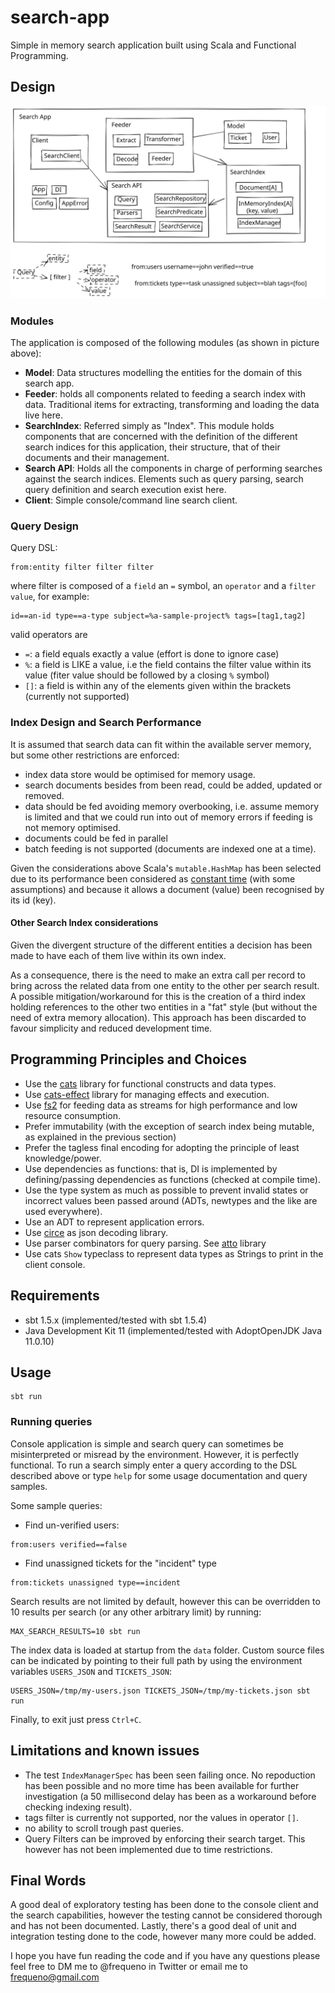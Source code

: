 # search-app

Simple in memory search application built using Scala and Functional Programming.

## Design

![search-app design](./assets/design.svg)

### Modules

The application is composed of the following modules (as shown in picture above):

 - **Model**: Data structures modelling the entities for the domain of this search app.
 - **Feeder**: holds all components related to feeding a search index with data. Traditional items for extracting,
   transforming and loading the data live here.
 - **SearchIndex**: Referred simply as "Index". This module holds components that are concerned with the definition of
   the different search indices for this application, their structure, that of their documents and their management.
 - **Search API**: Holds all the components in charge of performing searches against the search indices. Elements such
   as query parsing, search query definition and search execution exist here.
 - **Client**: Simple console/command line search client.

### Query Design

Query DSL:

```
from:entity filter filter filter
```

where filter is composed of a `field` an `=` symbol, an `operator` and a `filter value`, for example:

```
id==an-id type==a-type subject=%a-sample-project% tags=[tag1,tag2]
```

valid operators are

 - `=`: a field equals exactly a value (effort is done to ignore case)
 - `%`: a field is LIKE a value, i.e the field contains the filter value within its value (fiter value should be
   followed by a closing `%` symbol)
 - `[]`: a field is within any of the elements given within the brackets (currently not supported)

### Index Design and Search Performance

It is assumed that search data can fit within the available server memory, but some other restrictions are enforced:

 - index data store would be optimised for memory usage.
 - search documents besides from been read, could be added, updated or removed.
 - data should be fed avoiding memory overbooking, i.e. assume memory is limited and that we could run into out of memory
  errors if feeding is not memory optimised.
 - documents could be fed in parallel
 - batch feeding is not supported (documents are indexed one at a time).

Given the considerations above Scala's `mutable.HashMap` has been selected due to its performance been considered as
[constant time](https://docs.scala-lang.org/overviews/collections/performance-characteristics.html) (with some assumptions)
and because it allows a document (value) been recognised by its id (key).

#### Other Search Index considerations

Given the divergent structure of the different entities a decision has been made to have each of them live within its
own index.

As a consequence, there is the need to make an extra call per record to bring across the related data from one entity
to the other per search result. A possible mitigation/workaround for this is the creation of a third index holding 
references to the other two entities in a "fat" style (but without the need of extra memory allocation). This approach
has been discarded to favour simplicity and reduced development time.

## Programming Principles and Choices

 - Use the [cats](https://typelevel.org/cats/) library for functional constructs and data types.
 - Use [cats-effect](https://typelevel.org/cats-effect/) library for managing effects and execution.
 - Use [fs2](https://fs2.io/#/) for feeding data as streams for high performance and low resource consumption.
 - Prefer immutability (with the exception of search index being mutable, as explained in the previous section)
 - Prefer the tagless final encoding for adopting the principle of least knowledge/power.
 - Use dependencies as functions: that is, DI is implemented by defining/passing dependencies as functions (checked at
   compile time).
 - Use the type system as much as possible to prevent invalid states or incorrect values been passed around (ADTs,
   newtypes and the like are used everywhere).
 - Use an ADT to represent application errors.
 - Use [circe](https://circe.github.io/circe/) as json decoding library.
 - Use parser combinators for query parsing. See [atto](https://tpolecat.github.io/atto/) library
 - Use cats `Show` typeclass to represent data types as Strings to print in the client console.

## Requirements

- sbt 1.5.x (implemented/tested with sbt 1.5.4)
- Java Development Kit 11 (implemented/tested with AdoptOpenJDK Java 11.0.10)

## Usage

```
sbt run
```

### Running queries

Console application is simple and search query can sometimes be misinterpreted or misread by the environment. However, it
is perfectly functional. To run a search simply enter a query according to the DSL described above or type `help` for
some usage documentation and query samples.

Some sample queries:

- Find un-verified users:

```
from:users verified==false
```

- Find unassigned tickets for the "incident" type

```
from:tickets unassigned type==incident
```

Search results are not limited by default, however this can be overridden to 10 results per search (or any other
arbitrary limit) by running:

```
MAX_SEARCH_RESULTS=10 sbt run
```

The index data is loaded at startup from the `data` folder. Custom source files can be indicated by pointing to their
full path by using the environment variables `USERS_JSON` and `TICKETS_JSON`:

```
USERS_JSON=/tmp/my-users.json TICKETS_JSON=/tmp/my-tickets.json sbt run
```

Finally, to exit just press `Ctrl+C`.

## Limitations and known issues

- The test `IndexManagerSpec` has been seen failing once. No repoduction has been possible and no more time has been
  available for further investigation (a 50 millisecond delay has been as a workaround before checking indexing result).
- tags filter is currently not supported, nor the values in operator `[]`.
- no ability to scroll trough past queries.
- Query Filters can be improved by enforcing their search target. This however has not been implemented due to time
  restrictions.

## Final Words

A good deal of exploratory testing has been done to the console client and the search capabilities, however the testing
cannot be considered thorough and has not been documented. Lastly, there's a good deal of unit and integration testing
done to the code, however many more could be added.

I hope you have fun reading the code and if you have any questions please feel free to DM me to @frequeno in Twitter or
email me to frequeno@gmail.com
